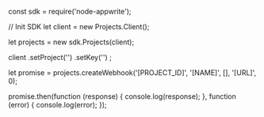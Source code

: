 const sdk = require('node-appwrite');

// Init SDK
let client = new Projects.Client();

let projects = new sdk.Projects(client);

client
    .setProject('')
    .setKey('')
;

let promise = projects.createWebhook('[PROJECT_ID]', '[NAME]', [], '[URL]', 0);

promise.then(function (response) {
    console.log(response);
}, function (error) {
    console.log(error);
});